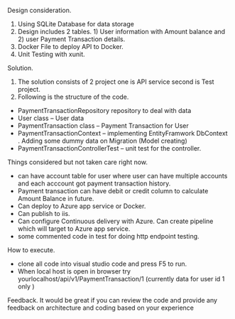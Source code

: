 Design consideration.

1. Using SQLite Database for data storage
2. Design includes 2 tables. 1) User information with Amount balance and 2) user Payment Transaction details.
3. Docker File to deploy API to Docker.
4. Unit Testing with xunit.

Solution.

1.	The solution consists of 2 project one is API service second is Test project.
2.	Following is the structure of the code.
-	PaymentTransactionRepository repository to deal with data
-	User class – User data 
-	PaymentTransaction class – Payment Transaction for User
-	PaymentTransactionContext – implementing EntityFramwork DbContext . Adding some dummy data on Migration (Model creating)
-	PaymentTransactionControllerTest – unit test for the controller.

Things considered but not taken care right now.
- 	can have account table for user where user can have multiple accounts and each acccount got payment transaction history.
-	Payment transaction can have debit or credit column to calculate Amount Balance in future.
-	Can deploy to Azure app service or Docker.
-	Can publish to iis.
-	Can configure Continuous delivery with Azure. Can create pipeline which will target to Azure app service.
- 	some commented code in test for doing http endpoint testing.

How to execute.
-	clone all code into visual studio code and press F5 to run.
-	When local host is open in browser try yourlocalhost/api/v1/PaymentTransaction/1 (currently data for user id 1 only )

Feedback.
It would be great if you can review the code and provide any feedback on architecture and coding based on your experience
